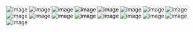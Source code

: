 

<img src = "https://github.com/KLOKESH70/5504203_K-LOKESHWAR-REDDY/blob/main/GIT/GIT%20(SIMPLE%20LEARNING).jpg" alt = "image">
<img src = "https://github.com/KLOKESH70/5504203_K-LOKESHWAR-REDDY/blob/main/SDLC/AGILE.png" alt = "image">

<img src = "https://github.com/KLOKESH70/5504203_K-LOKESHWAR-REDDY/blob/main/Linux/Screenshot%202025-07-31%20011259.png" alt = "image">
<img src = "https://github.com/KLOKESH70/5504203_K-LOKESHWAR-REDDY/blob/main/Linux/Screenshot%202025-07-31%20011319.png" alt = "image">
<img src = "https://github.com/KLOKESH70/5504203_K-LOKESHWAR-REDDY/blob/main/Linux/Screenshot%202025-07-31%20011354.png" alt = "image">
<img src = "https://github.com/KLOKESH70/5504203_K-LOKESHWAR-REDDY/blob/main/Linux/Screenshot%202025-07-31%20011422.png" alt = "image">
<img src = "https://github.com/KLOKESH70/5504203_K-LOKESHWAR-REDDY/blob/main/Linux/Screenshot%202025-07-31%20011448.png" alt = "image">
<img src = "https://github.com/KLOKESH70/5504203_K-LOKESHWAR-REDDY/blob/main/Linux/Screenshot%202025-07-31%20011511.png" alt = "image">
<img src = "https://github.com/KLOKESH70/5504203_K-LOKESHWAR-REDDY/blob/main/Linux/Screenshot%202025-07-31%20011526.png" alt = "image">
<img src = "https://github.com/KLOKESH70/5504203_K-LOKESHWAR-REDDY/blob/main/Linux/Screenshot%202025-07-31%20011540.png" alt = "image">
<img src = "https://github.com/KLOKESH70/5504203_K-LOKESHWAR-REDDY/blob/main/Linux/Screenshot%202025-07-31%20011624.png" alt = "image">
<img src = "https://github.com/KLOKESH70/5504203_K-LOKESHWAR-REDDY/blob/main/Linux/Screenshot%202025-07-31%20011638.png" alt = "image">
<img src = "https://github.com/KLOKESH70/5504203_K-LOKESHWAR-REDDY/blob/main/Linux/Screenshot%202025-07-31%20011649.png" alt = "image">
<img src = "https://github.com/KLOKESH70/5504203_K-LOKESHWAR-REDDY/blob/main/Linux/Screenshot%202025-07-31%20021803.png" alt = "image">
<img src = "https://github.com/KLOKESH70/5504203_K-LOKESHWAR-REDDY/blob/main/Linux/Screenshot%202025-07-31%20021819.png" alt = "image">
<img src = "https://github.com/KLOKESH70/5504203_K-LOKESHWAR-REDDY/blob/main/Linux/Screenshot%202025-07-31%20021833.png" alt = "image">
<img src = "https://github.com/KLOKESH70/5504203_K-LOKESHWAR-REDDY/blob/main/Linux/Screenshot%202025-07-31%20021850.png" alt = "image">